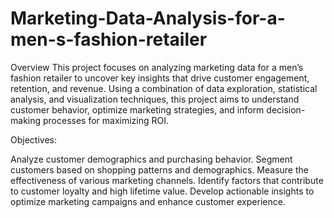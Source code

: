 # Marketing-Data-Analysis-for-a-men-s-fashion-retailer

Overview
This project focuses on analyzing marketing data for a men’s fashion retailer to uncover key insights that drive customer engagement, retention, and revenue. Using a combination of data exploration, statistical analysis, and visualization techniques, this project aims to understand customer behavior, optimize marketing strategies, and inform decision-making processes for maximizing ROI.

Objectives:

Analyze customer demographics and purchasing behavior.
Segment customers based on shopping patterns and demographics.
Measure the effectiveness of various marketing channels.
Identify factors that contribute to customer loyalty and high lifetime value.
Develop actionable insights to optimize marketing campaigns and enhance customer experience.

